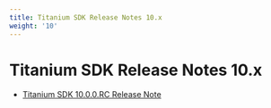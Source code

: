 ```yaml
---
title: Titanium SDK Release Notes 10.x
weight: '10'
---
```


# Titanium SDK Release Notes 10.x

* [Titanium SDK 10.0.0.RC Release Note](/guide/Titanium_SDK/Titanium_SDK_Release_Notes/Titanium_SDK_Release_Notes_10.x/Titanium_SDK_10.0.0.RC_Release_Note/)
